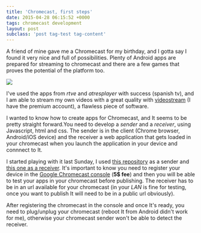 ```yaml
---
title: 'Chromecast, first steps'
date: 2015-04-28 06:15:52 +0000
tags: chromecast development
layout: post
subclass: 'post tag-test tag-content'
---
```

A friend of mine gave me a Chromecast for my birthday, and I gotta say I found it very nice and full of possibilities. Plenty of Android apps are prepared for streaming to chromecast and there are a few games that proves the potential of the platform too.

![](/content/images/2015/11/Chromecast.jpg)

I've used the apps from *rtve* and *atresplayer* with success (spanish tv), and I am able to stream my own videos with a great quality with [videostream][videostream] (I have the premium account), a flawless piece of software.

I wanted to know how to create apps for Chromecast, and It seems to be pretty straight forward.You need to develop a *sender* and a *receiver*, using Javascript, html and css. The sender is in the client (Chrome browser, Android/iOS device) and the receiver a web application that gets loaded in your chromecast when you launch the application in your device and connnect to It.

I started playing with it last Sunday, I used [this repository][sender_repo] as a sender and [this one as a receiver][receiver_repo]. It's important to know you need to register your device in the [Google Chromecast console][chromecast_console] (**5$ fee**) and then you will be able to test your apps in your chromecast before publishing. The receiver has to be in an url available for your chromecast (in your *LAN* is fine for testing, once you want to publish It will need to be in a public url obviously).

After registering the chromecast in the console and once It's ready, you need to plug/unplug your chromecast (reboot It from Android didn't work for me), otherwise your chromecast sender won't be able to detect the receiver.

[videostream]: https://chrome.google.com/webstore/detail/videostream-for-google-ch/cnciopoikihiagdjbjpnocolokfelagl?hl=en
[sender_repo]: https://github.com/googlecast/cast-sender-tool-chrome
[receiver_repo]: https://github.com/googlecast/cast-custom-receiver
[chromecast_console]: https://developers.google.com/cast/docs/registration

